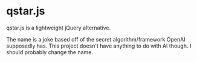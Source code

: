 # qstar.js

qstar.js is a lightweight jQuery alternative.

The name is a joke based off of the secret algorithm/framework OpenAI supposedly has. This project doesn't have anything to do with AI though. I should probably change the name.
